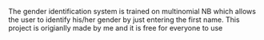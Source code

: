 The gender identification system is trained on multinomial NB which allows the user to identify his/her gender by just entering the first name. This project is origianlly made by me and it is free for everyone to use
